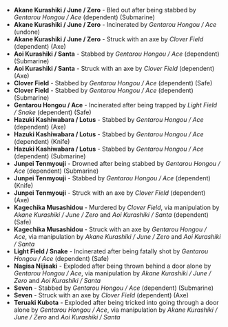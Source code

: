 - **Akane Kurashiki / June / Zero** - Bled out after being stabbed by _Gentarou Hongou / Ace_ (dependent) (Submarine)
- **Akane Kurashiki / June / Zero** - Incinerated by _Gentarou Hongou / Ace_ (undone)
- **Akane Kurashiki / June / Zero** - Struck with an axe by _Clover Field_ (dependent) (Axe)
- **Aoi Kurashiki / Santa** - Stabbed by _Gentarou Hongou / Ace_ (dependent) (Submarine)
- **Aoi Kurashiki / Santa** - Struck with an axe by _Clover Field_ (dependent) (Axe)
- **Clover Field** - Stabbed by _Gentarou Hongou / Ace_ (dependent) (Safe)
- **Clover Field** - Stabbed by _Gentarou Hongou / Ace_ (dependent) (Submarine)
- **Gentarou Hongou / Ace** - Incinerated after being trapped by _Light Field / Snake_ (dependent) (Safe)
- **Hazuki Kashiwabara / Lotus** - Stabbed by _Gentarou Hongou / Ace_ (dependent) (Axe)
- **Hazuki Kashiwabara / Lotus** - Stabbed by _Gentarou Hongou / Ace_ (dependent) (Knife)
- **Hazuki Kashiwabara / Lotus** - Stabbed by _Gentarou Hongou / Ace_ (dependent) (Submarine)
- **Junpei Tenmyouji** - Drowned after being stabbed by _Gentarou Hongou / Ace_ (dependent) (Submarine)
- **Junpei Tenmyouji** - Stabbed by _Gentarou Hongou / Ace_ (dependent) (Knife)
- **Junpei Tenmyouji** - Struck with an axe by _Clover Field_ (dependent) (Axe)
- **Kagechika Musashidou** - Murdered by _Clover Field_, via manipulation by *Akane Kurashiki / June / Zero* and *Aoi Kurashiki / Santa* (dependent) (Safe)
- **Kagechika Musashidou** - Struck with an axe by _Gentarou Hongou / Ace_, via manipulation by *Akane Kurashiki / June / Zero* and *Aoi Kurashiki / Santa*
- **Light Field / Snake** - Incinerated after being fatally shot by _Gentarou Hongou / Ace_ (dependent) (Safe)
- **Nagisa Nijisaki** - Exploded after being thrown behind a door alone by _Gentarou Hongou / Ace_, via manipulation by *Akane Kurashiki / June / Zero* and *Aoi Kurashiki / Santa*
- **Seven** - Stabbed by _Gentarou Hongou / Ace_ (dependent) (Submarine)
- **Seven** - Struck with an axe by _Clover Field_ (dependent) (Axe)
- **Teruaki Kubota** - Exploded after being tricked into going through a door alone by _Gentarou Hongou / Ace_, via manipulation by *Akane Kurashiki / June / Zero* and *Aoi Kurashiki / Santa*